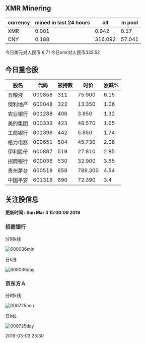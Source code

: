 ## XMR Minering

|currency|mined in last 24 hours|all|in pool|
|---|---|---|---|
|XMR|0.001|0.942|0.17|
|CNY|0.188|316.092|57.041|

今日美元对人民币 6.71	今日xmr对人民币335.52


## 今日重仓股 

|股名|代码|被持数|时价|涨跌%|
|---|---|---|---|---|
|五粮液|000858|311|75.900|6.15|
|保利地产|600048|322|13.350|1.06|
|农业银行|601288|406|3.850|1.32|
|美的集团|000333|423|48.570|1.65|
|工商银行|601398|442|5.850|1.74|
|格力电器|000651|504|45.730|2.08|
|伊利股份|600887|519|27.810|2.85|
|招商银行|600036|530|32.900|3.65|
|贵州茅台|600519|658|789.300|4.54|
|中国平安|601318|690|72.390|3.4|

## 关注股信息
**更新时间 : Sun Mar  3 15:00:09 2019**
### 招商银行 
分时k线

![600036min](http://image.sinajs.cn/newchart/min/n/sh600036.gif)

日k线

![600036day](http://image.sinajs.cn/newchart/daily/n/sh600036.gif)

### 京东方Ａ 
分时k线

![000725min](http://image.sinajs.cn/newchart/min/n/sz000725.gif)

日k线

![000725day](http://image.sinajs.cn/newchart/daily/n/sz000725.gif)

2019-03-03 23:30